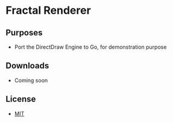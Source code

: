 # Fractal Renderer

## Purposes

* Port the DirectDraw Engine to Go, for demonstration purpose

## Downloads

* Coming soon

## License

* [MIT](https://github.com/Giperionn/Fractal-Renderer/blob/master/LICENSE.md)
